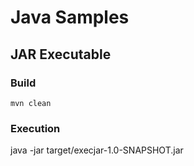 # Java Samples

## JAR Executable

### Build

    mvn clean

### Execution

   java -jar target/execjar-1.0-SNAPSHOT.jar
